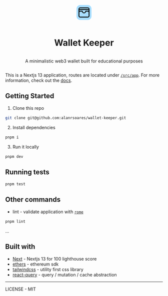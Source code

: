 <div style="display: grid; place-items: center;">

[![logo](public/favicon.png)](https://github.com/alanrsoares/wallet-keeper)

# Wallet Keeper

A minimalistic web3 wallet built for educational purposes

</div>

This is a Nextjs 13 application, routes are located under [`/src/app`](/src/app/).
For more information, check out the [docs](https://nextjs.org/blog/next-13#new-app-directory-beta).

## Getting Started

1. Clone this repo

```bash
git clone git@github.com:alanrsoares/wallet-keeper.git
```

2. Install dependencies

```bash
pnpm i
```

3. Run it locally

```bash
pnpm dev
```

## Running tests

```bash
pnpm test
```

## Other commands

- lint - validate application with [`rome`](https://rome.tools)

```bash
pnpm lint
```

...

## Built with

- [Next](https://nextjs.org) - Nextjs 13 for 100 lighthouse score
- [ethers](https://ethers.io) - ethereum sdk
- [tailwindcss](https://tailwindcss.com) - utility first css library
- [react-query](https://tanstack.com/query) - query / mutation / cache abstraction

---

LICENSE - MIT
